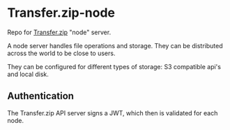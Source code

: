 # Transfer.zip-node

Repo for [Transfer.zip](https://Transfer.zip) "node" server.

A node server handles file operations and storage. They can be distributed across the world to be close to users.

They can be configured for different types of storage: S3 compatible api's and local disk.

## Authentication

The Transfer.zip API server signs a JWT, which then is validated for each node.

